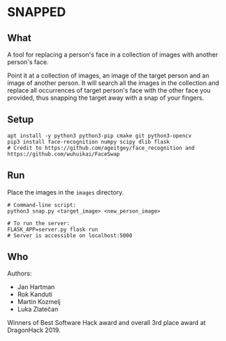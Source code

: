 # SNAPPED

## What
A tool for replacing a person's face in a collection of images with another person's face.

Point it at a collection of images, an image of the target person and an image of another person.
It will search all the images in the collection and replace all occurrences of target person's face with the other face you provided, 
thus snapping the target away with a snap of your fingers.

## Setup
```
apt install -y python3 python3-pip cmake git python3-opencv
pip3 install face-recognition numpy scipy dlib flask
# Credit to https://github.com/ageitgey/face_recognition and https://github.com/wuhuikai/FaceSwap
```

## Run
Place the images in the `images` directory.
```
# Command-line script:
python3 snap.py <target_image> <new_person_image>

# To run the server:
FLASK_APP=server.py flask run
# Server is accessible on localhost:5000
```

## Who
Authors:
- Jan Hartman
- Rok Kanduti
- Martin Kozmelj
- Luka Zlatečan

Winners of Best Software Hack award and overall 3rd place award at DragonHack 2019.
